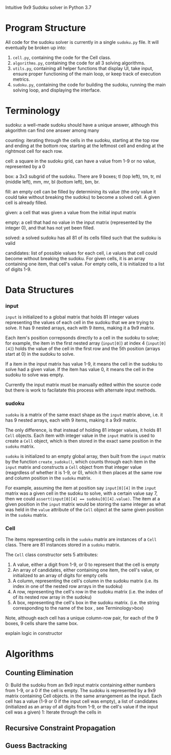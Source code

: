 Intuitive 9x9 Sudoku solver in Python 3.7

<h1>Program Structure</h1>

All code for the sudoku solver is currently in a single `sudoku.py` file. It will eventually be broken up into:
1. `cell.py`, containing the code for the Cell class.
2. `algorithms.py`, containing the code for all 3 solving algorithms.
3. `utils.py`, containing all helper functions that display UI, take input, ensure proper functioning of the main loop, or keep track of execution metrics.
4. `sudoku.py`, containing the code for building the sudoku, running the main solving loop, and displaying the interface.

<h1>Terminology</h1>

sudoku: a well-made sudoku should have a unique answer, although this akgorithm can find one answer among many

counting: iterating through the cells in the sudoku, starting at the top row and ending at the bottom row, starting at the leftmost cell and ending at the rightmost cell for each row.

cell: a square in the sudoku grid, can have a value from 1-9 or no value, represented by a 0

box: a 3x3 subgrid of the sudoku. There are 9 boxes; tl (top left), tm, tr, ml (middle left), mm, mr, bl (bottom left), bm, br.

fill: an empty cell can be filled by determining its value (the only value it could take without breaking the sudoku) to become a solved cell. A given cell is already filled.

given: a cell that was given a value from the initial input matrix

empty: a cell that had no value in the input matrix (represented by the integer 0), and that has not yet been filled.

solved: a solved sudoku has all 81 of its cells filled such that the sudoku is valid

candidates: list of possible values for each cell, i.e values that cell could become without breaking the sudoku.
For given cells, it is an array containing one item, that cell's value. For empty cells, it is initialized to a list of digits 1-9.

<h1>Data Structures</h1>

<h3>input</h3>

`input` is initialized to a global matrix that holds 81 integer values representing the values of each cell in the sudoku that we are trying to solve. It has 9 nested arrays, each with 9 items, making it a 9x9 matrix. 

Each item's position correpsonds directly to a cell in the sudoku to solve; for example, the item in the first nested array (`input[0]`) at index 4 (`input[0][4]`) holds the value of the cell in the first row and the 5th position (arrays start at 0) in the sudoku to solve. 

If a item in the input matrix has value 1-9, it means the cell in the sudoku to solve had a given value. If the item has value 0, it means the cell in the sudoku to solve was empty. 

Currently the input matrix must be manually edited within the source code but there is work to facilatate this process with alternate input methods.

<h3>sudoku</h3>

`sudoku` is a matrix of the same exact shape as the `input` matrix above, i.e. it has 9 nested arrays, each with 9 items, making it a 9x9 matrix. 

The only difference, is that instead of holding 81 integer values, it holds 81 `Cell` objects. Each item with integer value in the `input` matrix is used to create a `Cell` object, which is then stored in the exact same position in the `sudoku` matrix. 

`sudoku` is initialized to an empty global array, then built from the `input` matrix by the function `create_sudoku()`, which counts through each item in the `input` matrix and constructs a `Cell` object from that integer value (reagrdless of whether it is 1-9, or 0), which it then places at the same row and column position in the `sudoku` matrix.

For example, assuming the item at position say `input[0][4]` in the `input` matrix was a given cell in the sudoku to solve, with a certain value say 7, then we could `assert(input[0][4] == sudoku[0][4].value)`. The item at a given position in the `input` matrix would be storing the same integer as what was held in the `value` attribute of the `Cell` object at the same given position in the `sudoku` matrix. 

<h3>Cell</h3>

The items representing cells in the `sudoku` matrix are instances of a `Cell` class. There are 81 instances stored in a `sudoku` matrix.



The `Cell` class constructor sets 5 attributes:
1. A value, either a digit from 1-9, or 0 to represent that the cell is empty
2. An array of candidates, either containing one item, the cell's value, or initialized to an array of digits for empty cells
3. A column, representing the cell's column in the sudoku matrix (i.e. its index in one of the nested row arrays in the sudoku)
4. A row, representing the cell's row in the sudoku matrix (i.e. the index of of its nested row array in the sudoku)
5. A box, representing the cell's box in the sudoku matrix. (i.e. the string corresponding to the name of the box , see Terminology>box)

Note, although each cell has a unique column-row pair, for each of the 9 boxes, 9 cells share the same box.

explain logic in constructor

<h1>Algorithms</h1>

<h2>Counting Elimination</h2>

0: Build the sudoku from an 9x9 input matrix containing either numbers from 1-9, or a 0 if the cell is empty. 
The sudoku is represented by a 9x9 matrix containing Cell objects. in the same arrangement as the input.
Each cell has a value (1-9 or 0 if the input cell was empty), a list of candidates (initialized as an array of all digits from 1-9, or the cell's value if the input cell was a given)
1: Iterate through the cells in

<h2>Recursive Constraint Propagation </h2>

<h2>Guess Bactracking</h2>
